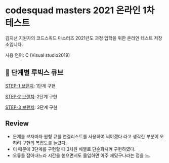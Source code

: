 # codesquad masters 2021 온라인 1차 테스트
김지선 지원자의 코드스쿼드 마스터즈 2021년도 과정 입학을 위한 온라인 테스트 저장소입니다.

사용 언어: C (Visual studio2019)

## 🔨 단계별 루빅스 큐브 
[STEP-1 브랜치](https://github.com/zzisun/codesquadmasters-test/tree/step-1): 1단계 구현

[STEP-2 브랜치](https://github.com/zzisun/codesquadmasters-test/tree/step-2): 2단계 구현

[STEP-3 브랜치](https://github.com/zzisun/codesquadmasters-test/tree/step-3): 3단계 구현



## Review
* 문제를 보자마자 원형 큐를 연결리스트를 사용하여 써야겠다 라고 생각한 부분이 오히려 구현의 복잡도를 늘렸다.
* 이 때문에 3단계를 구현할 때 3차원 배열로 단순화시켜 구현하였다. 
* 오류를 잡아내느라 시간을 쏟으면서도 몰입하면 아주 재밌구나라는 점을 느.
